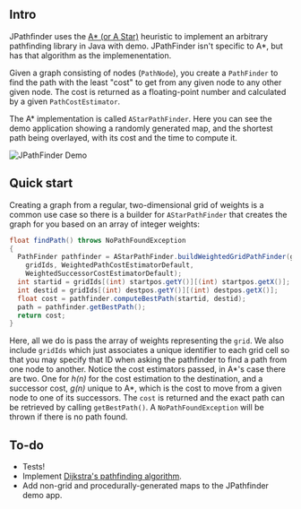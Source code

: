 ## Intro
JPathfinder uses the [A* (or A Star)](https://en.wikipedia.org/wiki/A*_search_algorithm) heuristic to implement an arbitrary pathfinding library in Java with demo. JPathFinder isn't specific to A*, but has that algorithm as the implemenentation.

Given a graph consisting of nodes (`PathNode`), you create a `PathFinder` to find the path with the least "cost" to get from any given node to any other given node. The cost is returned as a floating-point number and calculated by a given `PathCostEstimator`.

The A* implementation is called `AStarPathFinder`. Here you can see the demo application showing a randomly generated map, and the shortest path being overlayed, with its cost and the time to compute it.

![JPathFinder Demo](https://user-images.githubusercontent.com/38170229/192827030-4549e797-e282-4ecb-b8ca-5ea93c26707d.png)

## Quick start
Creating a graph from a regular, two-dimensional grid of weights is a common use case so there is a builder for `AStarPathFinder` that creates the graph for you based on an array of integer weights:
```Java
float findPath() throws NoPathFoundException
{
  PathFinder pathfinder = AStarPathFinder.buildWeightedGridPathFinder(grid,
    gridIds, WeightedPathCostEstimatorDefault,
    WeightedSuccessorCostEstimatorDefault);
  int startid = gridIds[(int) startpos.getY()][(int) startpos.getX()];
  int destid = gridIds[(int) destpos.getY()][(int) destpos.getX()];
  float cost = pathfinder.computeBestPath(startid, destid);
  path = pathfinder.getBestPath();
  return cost;
}
````
Here, all we do is pass the array of weights representing the `grid`. We also include `gridIds` which just associates a unique identifier to each grid cell so that you may specify that ID when asking the pathfinder to find a path from one node to another. Notice the cost estimators passed, in A*'s case there are two. One for _h(n)_ for the cost estimation to the destination, and a successor cost, _g(n)_ unique to A*, which is the cost to move from a given node to one of its successors. The `cost` is returned and the exact path can be retrieved by calling `getBestPath()`. A `NoPathFoundException` will be thrown if there is no path found.

## To-do
- Tests!
- Implement [Dijkstra's pathfinding algorithm](https://en.wikipedia.org/wiki/Dijkstra%27s_algorithm).
- Add non-grid and procedurally-generated maps to the JPathfinder demo app.
